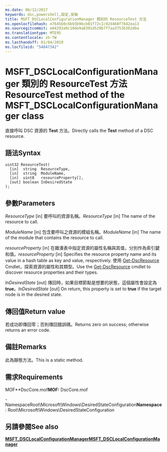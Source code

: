 ```yaml
---
ms.date: 06/12/2017
keywords: dsc,powershell,設定,安裝
title: MSFT_DSCLocalConfigurationManager 類別的 ResourceTest 方法
ms.openlocfilehash: e7645b0c6b93b96cb01f72c1c92d468f7642ea13
ms.sourcegitcommit: e04292a9c10de9a8391d529b7f7aa3753b362dbe
ms.translationtype: MTE95
ms.contentlocale: zh-TW
ms.lasthandoff: 01/04/2019
ms.locfileid: "54047342"
---
```

# <a name="resourcetest-method-of-the-msftdsclocalconfigurationmanager-class"></a><span data-ttu-id="2cbca-103">MSFT_DSCLocalConfigurationManager 類別的 ResourceTest 方法</span><span class="sxs-lookup"><span data-stu-id="2cbca-103">ResourceTest method of the MSFT_DSCLocalConfigurationManager class</span></span>

<span data-ttu-id="2cbca-104">直接呼叫 DSC 資源的 **Test** 方法。</span><span class="sxs-lookup"><span data-stu-id="2cbca-104">Directly calls the **Test** method of a DSC resource.</span></span>

## <a name="syntax"></a><span data-ttu-id="2cbca-105">語法</span><span class="sxs-lookup"><span data-stu-id="2cbca-105">Syntax</span></span>

```mof
uint32 ResourceTest(
  [in]  string  ResourceType,
  [in]  string  ModuleName,
  [in]  uint8   resourceProperty[],
  [out] boolean InDesiredState
);
```

## <a name="parameters"></a><span data-ttu-id="2cbca-106">參數</span><span class="sxs-lookup"><span data-stu-id="2cbca-106">Parameters</span></span>

<span data-ttu-id="2cbca-107">*ResourceType* \[in\] 要呼叫的資源名稱。</span><span class="sxs-lookup"><span data-stu-id="2cbca-107">*ResourceType* \[in\] The name of the resource to call.</span></span>

<span data-ttu-id="2cbca-108">*ModuleName* \[in\] 包含要呼叫之資源的模組名稱。</span><span class="sxs-lookup"><span data-stu-id="2cbca-108">*ModuleName* \[in\] The name of the module that contains the resource to call.</span></span>

<span data-ttu-id="2cbca-109">*resourceProperty* \[in\] 在雜湊表中指定資源的屬性名稱與其值，分別作為索引鍵和值。</span><span class="sxs-lookup"><span data-stu-id="2cbca-109">*resourceProperty* \[in\] Specifies the resource property name and its value in a hash table as key and value, respectively.</span></span> <span data-ttu-id="2cbca-110">使用 [Get-DscResource](/powershell/module/PSDesiredStateConfiguration/Get-DscResource) Cmdlet，探索資源的屬性和其類型。</span><span class="sxs-lookup"><span data-stu-id="2cbca-110">Use the [Get-DscResource](/powershell/module/PSDesiredStateConfiguration/Get-DscResource) cmdlet to discover resource properties and their types.</span></span>

<span data-ttu-id="2cbca-111">*InDesiredState* \[out\] 傳回時，如果目標節點是想要的狀態，這個屬性會設定為 **true**。</span><span class="sxs-lookup"><span data-stu-id="2cbca-111">*InDesiredState* \[out\] On return, this property is set to **true** if the target node is in the desired state.</span></span>

## <a name="return-value"></a><span data-ttu-id="2cbca-112">傳回值</span><span class="sxs-lookup"><span data-stu-id="2cbca-112">Return value</span></span>

<span data-ttu-id="2cbca-113">若成功即傳回零；否則傳回錯誤碼。</span><span class="sxs-lookup"><span data-stu-id="2cbca-113">Returns zero on success; otherwise returns an error code.</span></span>

## <a name="remarks"></a><span data-ttu-id="2cbca-114">備註</span><span class="sxs-lookup"><span data-stu-id="2cbca-114">Remarks</span></span>

<span data-ttu-id="2cbca-115">此為靜態方法。</span><span class="sxs-lookup"><span data-stu-id="2cbca-115">This is a static method.</span></span>

## <a name="requirements"></a><span data-ttu-id="2cbca-116">需求</span><span class="sxs-lookup"><span data-stu-id="2cbca-116">Requirements</span></span>

<span data-ttu-id="2cbca-117">MOF\*\*DscCore.mof</span><span class="sxs-lookup"><span data-stu-id="2cbca-117">**MOF:** DscCore.mof</span></span>

<span data-ttu-id="2cbca-118">-NamespaceRoot\Microsoft\Windows\DesiredStateConfiguration</span><span class="sxs-lookup"><span data-stu-id="2cbca-118">**Namespace**: Root\Microsoft\Windows\DesiredStateConfiguration</span></span>

## <a name="see-also"></a><span data-ttu-id="2cbca-119">另請參閱</span><span class="sxs-lookup"><span data-stu-id="2cbca-119">See also</span></span>

[<span data-ttu-id="2cbca-120">**MSFT_DSCLocalConfigurationManager**</span><span class="sxs-lookup"><span data-stu-id="2cbca-120">**MSFT_DSCLocalConfigurationManager**</span></span>](msft-dsclocalconfigurationmanager.md)